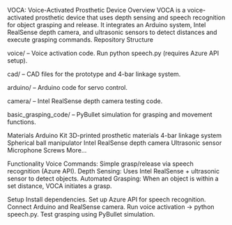 VOCA: Voice-Activated Prosthetic Device
Overview
VOCA is a voice-activated prosthetic device that uses depth sensing and speech recognition for object grasping and release. It integrates an Arduino system, Intel RealSense depth camera, and ultrasonic sensors to detect distances and execute grasping commands.
Repository Structure

voice/ – Voice activation code.
Run python speech.py (requires Azure API setup).

cad/ – CAD files for the prototype and 4-bar linkage system.

arduino/ – Arduino code for servo control.

camera/ – Intel RealSense depth camera testing code.

basic_grasping_code/ – PyBullet simulation for grasping and movement functions.

Materials
Arduino Kit
3D-printed prosthetic materials
4-bar linkage system
Spherical ball manipulator
Intel RealSense depth camera
Ultrasonic sensor
Microphone
Screws
More...

Functionality
Voice Commands: Simple grasp/release via speech recognition (Azure API).
Depth Sensing: Uses Intel RealSense + ultrasonic sensor to detect objects.
Automated Grasping: When an object is within a set distance, VOCA initiates a grasp.

Setup
Install dependencies.
Set up Azure API for speech recognition.
Connect Arduino and RealSense camera.
Run voice activation → python speech.py.
Test grasping using PyBullet simulation.
